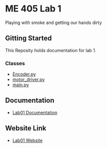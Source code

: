 # ME 405 Lab 1

Playing with smoke and getting our hands dirty

## Gitting Started

This Reposity holds documentation for lab 1.

### Classes

* [Encoder.py](https://github.com/danrmunic/405Labs/blob/main/Lab1/src/Encoder.py)
* [motor_driver.py](https://github.com/danrmunic/405Labs/blob/main/Lab1/src/motor_driver.py)
* [main.py](https://github.com/danrmunic/405Labs/blob/main/Lab1/src/main.py)

## Documentation

* [Lab01 Documentation](https://github.com/danrmunic/405Labs/tree/main/Lab1/docs)

## Website Link

* [Lab01 Website](https://danrmunic.github.io/405Labs/Lab1/docs/index.html)

